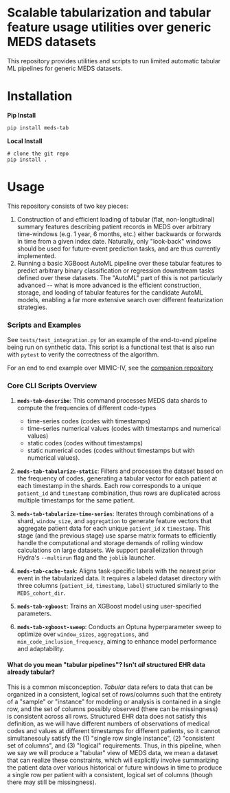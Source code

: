 # Scalable tabularization and tabular feature usage utilities over generic MEDS datasets

This repository provides utilities and scripts to run limited automatic tabular ML pipelines for generic MEDS
datasets.


# Installation

**Pip Install**
```bash
pip install meds-tab
```
**Local Install**
```
# clone the git repo
pip install .
```

# Usage

This repository consists of two key pieces:

1. Construction of and efficient loading of tabular (flat, non-longitudinal) summary features describing
   patient records in MEDS over arbitrary time-windows (e.g. 1 year, 6 months, etc.) either backwards or
   forwards in time from a given index date. Naturally, only "look-back" windows should be used for
   future-event prediction tasks, and are thus currently implemented.
2. Running a basic XGBoost AutoML pipeline over these tabular features to predict arbitrary binary classification or regression
   downstream tasks defined over these datasets. The "AutoML" part of this is not particularly advanced --
   what is more advanced is the efficient construction, storage, and loading of tabular features for the
   candidate AutoML models, enabling a far more extensive search over different featurization strategies.

### Scripts and Examples

See `tests/test_integration.py` for an example of the end-to-end pipeline being run on synthetic data. This
script is a functional test that is also run with `pytest` to verify the correctness of the algorithm.

For an end to end example over MIMIC-IV, see the [companion repository](https://github.com/mmcdermott/MEDS_TAB_MIMIC_IV)

### Core CLI Scripts Overview

1. **`meds-tab-describe`**: This command processes MEDS data shards to compute the frequencies of different code-types
	- time-series codes (codes with timestamps)
   - time-series numerical values (codes with timestamps and numerical values)
   - static codes (codes without timestamps)
   - static numerical codes (codes without timestamps but with numerical values).

2. **`meds-tab-tabularize-static`**: Filters and processes the dataset based on the frequency of codes, generating a tabular vector for each patient at each timestamp in the shards. Each row corresponds to a unique `patient_id` and `timestamp` combination, thus rows are duplicated across multiple timestamps for the same patient.

3. **`meds-tab-tabularize-time-series`**: Iterates through combinations of a shard, `window_size`, and `aggregation` to generate feature vectors that aggregate patient data for each unique `patient_id` x `timestamp`. This stage (and the previous stage) use sparse matrix formats to efficiently handle the computational and storage demands of rolling window calculations on large datasets. We support parallelization through Hydra's `--multirun` flag and the `joblib` launcher.

4. **`meds-tab-cache-task`**: Aligns task-specific labels with the nearest prior event in the tabularized data. It requires a labeled dataset directory with three columns (`patient_id`, `timestamp`, `label`) structured similarly to the `MEDS_cohort_dir`.

5. **`meds-tab-xgboost`**: Trains an XGBoost model using user-specified parameters.

6. **`meds-tab-xgboost-sweep`**: Conducts an Optuna hyperparameter sweep to optimize over `window_sizes`, `aggregations`, and `min_code_inclusion_frequency`, aiming to enhance model performance and adaptability.


#### What do you mean "tabular pipelines"? Isn't _all_ structured EHR data already tabular?

This is a common misconception. _Tabular_ data refers to data that can be organized in a consistent, logical
set of rows/columns such that the entirety of a "sample" or "instance" for modeling or analysis is contained
in a single row, and the set of columns possibly observed (there can be missingness) is consistent across all
rows. Structured EHR data does not satisfy this definition, as we will have different numbers of observations
of medical codes and values at different timestamps for different patients, so it cannot simultanesouly
satisfy the (1) "single row single instance", (2) "consistent set of columns", and (3) "logical" requirements.
Thus, in this pipeline, when we say we will produce a "tabular" view of MEDS data, we mean a dataset that can
realize these constraints, which will explicitly involve summarizing the patient data over various historical
or future windows in time to produce a single row per patient with a consistent, logical set of columns
(though there may still be missingness).